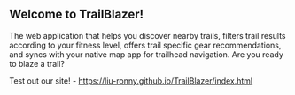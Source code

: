 ## Welcome to TrailBlazer!
The web application that helps you discover nearby trails, filters trail results according to your fitness level, offers trail specific gear recommendations, and syncs with your native map app for trailhead navigation. Are you ready to blaze a trail?

Test out our site! - https://liu-ronny.github.io/TrailBlazer/index.html

  
